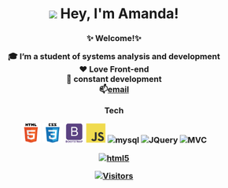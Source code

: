 <h1 align="center"><img src="https://github.com/TheDudeThatCode/TheDudeThatCode/blob/master/Assets/Hi.gif" width="29px"> Hey, I'm Amanda!</h1>
<h3 align = "center">✨ Welcome!✨

 🎓  I’m a student of systems analysis and development
 <br>❤  Love Front-end </br>
 🌱 constant development
 <br>📫[email](mailto:amandavilarim0014@gmail.com)  

 Tech
 
 <img src="https://raw.githubusercontent.com/devicons/devicon/master/icons/html5/html5-original-wordmark.svg" alt="html5" width="40" height="40"/> 
 <img src="https://raw.githubusercontent.com/devicons/devicon/master/icons/css3/css3-original-wordmark.svg" alt="css3" width="40" height="40"/>
 <img src="https://raw.githubusercontent.com/devicons/devicon/master/icons/bootstrap/bootstrap-plain-wordmark.svg" alt="bootstrap" width="40" height="40"/> 
 <img src="https://raw.githubusercontent.com/devicons/devicon/master/icons/javascript/javascript-original.svg" alt="javascript" width="40" height="40"/> 
 <img src="https://icons-for-free.com/iconfiles/png/512/development+logo+mysql+icon-1320184807686758112.png" alt="mysql" width="40" height="40"/>
 <img src="https://icon-library.com/images/jquery-icon-png/jquery-icon-png-7.jpg" alt="JQuery" width="40" height="40"/>
 <img src="https://sempreju.com.br/wp-content/uploads/2020/04/MVC_ADVPL.png" alt="MVC" width="40" height="40"/>
  <a href="https://www.w3.org/html/" target="_blank">
 <p>
 
 <img src="https://camo.githubusercontent.com/6f5e3ead776bc722fbfc3da2c8b1454a7a5f27a07b34c0ced075f90a6c25a3be/68747470733a2f2f6d69726f2e6d656469756d2e636f6d2f6d61782f313630302f302a4b32574c4d5445784c79696461374f522e676966" alt="html5" width="500" height="300"/>
 
   
  [![Visitors](https://visitor-badge.glitch.me/badge?page_id=github/devamanda-vilarim)](https://github.com/devamanda-vilarim)

<!---
devamanda-vilarim/devamanda-vilarim is a ✨ special ✨ repository because its `README.md` (this file) appears on your GitHub profile.
You can click the Preview link to take a look at your changes.
--->

